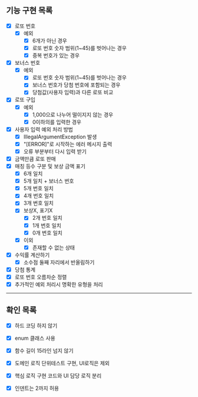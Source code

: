 ## 기능 구현 목록

- [x] 로또 번호
  - [x] 예외 
    - [x] 6개가 아닌 경우
    - [x] 로또 번호 숫자 범위(1~45)를 벗어나는 경우
    - [x] 중복 번호가 있는 경우
- [x] 보너스 번호
  - [x] 예외 
    - [x] 로또 번호 숫자 범위(1~45)를 벗어나는 경우
    - [x] 보너스 번호가 당첨 번호에 포함되는 경우
    - [x] 당첨값(사용자 입력)과 다른 로또 비교
- [x] 로또 구입
  - [x] 예외
    - [x] 1,000으로 나누어 떨이지지 않는 경우
    - [x] 0이하의를 입력한 경우
- [x] 사용자 입력 예외 처리 방법
  - [x] IllegalArgumentException 발생
  - [x] "[ERROR]"로 시작하는 에러 메시지 출력
  - [x] 오류 부분부터 다시 입력 받기
- [x] 금액만큼 로또 판매
- [x] 매칭 등수 구분 및 보상 금액 표기
  - [x] 6개 일치
  - [x] 5개 일치 + 보너스 번호
  - [x] 5개 번호 일치
  - [x] 4개 번호 일치
  - [x] 3개 번호 일치
  - [x] 보상X, 표기X
    - [x] 2개 번호 일치
    - [x] 1개 번호 일치
    - [x] 0개 번호 일치
  - [x] 이외 
    - [x] 존재할 수 없는 상태 
- [x] 수익률 계산하기
  - [x] 소수점 둘째 자리에서 반올림하기
- [x] 당첨 통계
- [x] 로또 번호 오름차순 정렬
- [x] 추가적인 예외 처리시 명확한 유형을 처리
----
## 확인 목록
- [x] 하드 코딩 하지 않기
- [x] enum 클래스 사용
- [x] 함수 길이 15라인 넘지 않기
- [x] 도메인 로직 단위테스트 구현, UI로직은 제외
- [x] 핵심 로직 구현 코드와 UI 담당 로직 분리
- [x] 인덴트는 2까지 허용
  